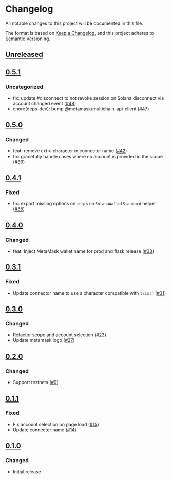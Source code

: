 # Changelog

All notable changes to this project will be documented in this file.

The format is based on [Keep a Changelog](https://keepachangelog.com/en/1.0.0/),
and this project adheres to [Semantic Versioning](https://semver.org/spec/v2.0.0.html).

## [Unreleased]

## [0.5.1]

### Uncategorized

- fix: update #disconnect to not revoke session on Solana disconnect via account changed event ([#48](https://github.com/MetaMask/solana-wallet-standard/pull/48))
- chore(deps-dev): bump @metamask/multichain-api-client ([#47](https://github.com/MetaMask/solana-wallet-standard/pull/47))

## [0.5.0]

### Changed

- feat: remove extra character in connector name ([#42](https://github.com/MetaMask/solana-wallet-standard/pull/42))
- fix: gracefully handle cases where no account is provided in the scope ([#39](https://github.com/MetaMask/solana-wallet-standard/pull/39))

## [0.4.1]

### Fixed

- fix: export missing options on `registerSolanaWalletStandard` helper ([#35](https://github.com/MetaMask/solana-wallet-standard/pull/35))

## [0.4.0]

### Changed

- feat: Inject MetaMask wallet name for prod and flask release ([#33](https://github.com/MetaMask/solana-wallet-standard/pull/33))

## [0.3.1]

### Fixed

- Update connector name to use a character compatible with `trim()` ([#31](https://github.com/MetaMask/solana-wallet-standard/pull/31))

## [0.3.0]

### Changed

- Refactor scope and account selection ([#23](https://github.com/MetaMask/solana-wallet-standard/pull/23))
- Update metamask logo ([#27](https://github.com/MetaMask/solana-wallet-standard/pull/27))

## [0.2.0]

### Changed

- Support testnets ([#9](https://github.com/MetaMask/solana-wallet-standard/pull/9))

## [0.1.1]

### Fixed

- Fix account selection on page load ([#15](https://github.com/MetaMask/solana-wallet-standard/pull/15))
- Update connector name ([#14](https://github.com/MetaMask/solana-wallet-standard/pull/14))

## [0.1.0]

### Changed

- Initial release

[Unreleased]: https://github.com/MetaMask/solana-wallet-standard/compare/v0.5.1...HEAD
[0.5.1]: https://github.com/MetaMask/solana-wallet-standard/compare/v0.5.0...v0.5.1
[0.5.0]: https://github.com/MetaMask/solana-wallet-standard/compare/v0.4.1...v0.5.0
[0.4.1]: https://github.com/MetaMask/solana-wallet-standard/compare/v0.4.0...v0.4.1
[0.4.0]: https://github.com/MetaMask/solana-wallet-standard/compare/v0.3.1...v0.4.0
[0.3.1]: https://github.com/MetaMask/solana-wallet-standard/compare/v0.3.0...v0.3.1
[0.3.0]: https://github.com/MetaMask/solana-wallet-standard/compare/v0.2.0...v0.3.0
[0.2.0]: https://github.com/MetaMask/solana-wallet-standard/compare/v0.1.1...v0.2.0
[0.1.1]: https://github.com/MetaMask/solana-wallet-standard/compare/v0.1.0...v0.1.1
[0.1.0]: https://github.com/MetaMask/solana-wallet-standard/releases/tag/v0.1.0
